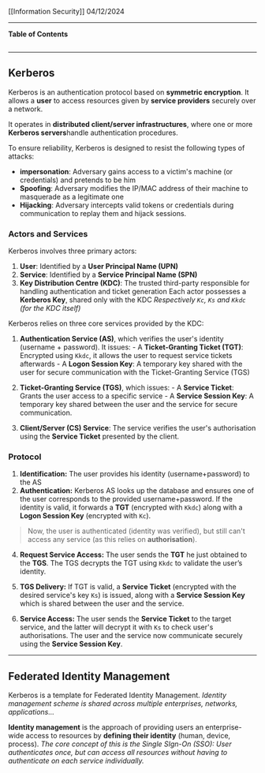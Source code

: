 [[Information Security]]
04/12/2024
****
**Table of Contents**
```table-of-contents
```

****
## Kerberos

Kerberos is an authentication protocol based on **symmetric encryption**. It allows a **user** to access resources given by **service providers** securely over a network.

It operates in **distributed client/server infrastructures**, where one or more **Kerberos servers**handle authentication procedures.

To ensure reliability, Kerberos is designed to resist the following types of attacks:
- **impersonation**: Adversary gains access to a victim's machine (or credentials) and pretends to be him
- **Spoofing**: Adversary modifies the IP/MAC address of their machine to masquerade as a legitimate one
- **Hijacking**: Adversary intercepts valid tokens or credentials during communication to replay them and hijack sessions.

### Actors and Services

Kerberos involves three primary actors:
1. **User**: Identified by a **User Principal Name (UPN)**
2. **Service**: Identified by a **Service Principal Name (SPN)**
3. **Key Distribution Centre (KDC)**: The trusted third-party responsible for handling authentication and ticket generation
Each actor possesses a **Kerberos Key**, shared only with the KDC
	*Respectively `Kc`, `Ks` and `Kkdc` (for the KDC itself)*

Kerberos relies on three core services provided by the KDC:
1. **Authentication Service (AS)**, which verifies the user's identity (username + password).
		It issues:
        - A **Ticket-Granting Ticket (TGT)**: Encrypted using `Kkdc`, it allows the user to request service tickets afterwards
        - A **Logon Session Key**: A temporary key shared with the user for secure communication with the Ticket-Granting Service (TGS)

2. **Ticket-Granting Service (TGS)**, which issues:
        - A **Service Ticket**: Grants the user access to a specific service
        - A **Service Session Key**: A temporary key shared between the user and the service for secure communication.

3. **Client/Server (CS) Service**: The service verifies the user's authorisation using the **Service Ticket** presented by the client.

### Protocol

1. **Identification:** The user provides his identity (username+password) to the AS
2. **Authentication:** Kerberos AS looks up the database and ensures one of the user corresponds to the provided username+password. If the identity is valid, it forwards a **TGT** (encrypted with `Kkdc`) along with a **Logon Session Key** (encrypted with `Kc`).
> Now, the user is authenticated (identity was verified), but still can't access any service (as this relies on **authorisation**).

4. **Request Service Access:** The user sends the **TGT** he just obtained to the **TGS**. The TGS decrypts the TGT using `Kkdc` to validate the user’s identity.
5. **TGS Delivery:** If TGT is valid, a **Service Ticket** (encrypted with the desired service's key `Ks`) is issued, along with a **Service Session Key** which is shared between the user and the service.

6. **Service Access:** The user sends the **Service Ticket** to the target service, and the latter will decrypt it with `Ks` to check user's authorisations. The user and the service now communicate securely using the **Service Session Key**.


****
## Federated Identity Management

Kerberos is a template for Federated Identity Management.
	*Identity management scheme is shared across multiple enterprises, networks, applications...*

**Identity management** is the approach of providing users an enterprise-wide access to resources by **defining their identity** (human, device, process).
	*The core concept of this is the Single SIgn-On (SSO): User authenticates once, but can access all resources without having to authenticate on each service individually.*
